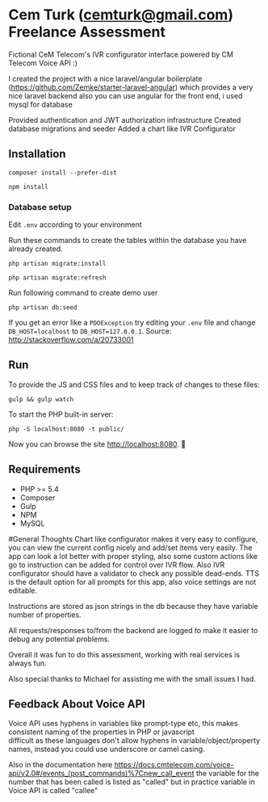 # Cem Turk (cemturk@gmail.com) Freelance Assessment

Fictional CeM Telecom's IVR configurator interface powered by CM Telecom Voice API :)

I created the project with a nice laravel/angular boilerplate 
(https://github.com/Zemke/starter-laravel-angular) which provides a very nice 
laravel backend also you can use angular for the front end, i used mysql for database

Provided authentication and JWT authorization infrastructure
Created database migrations and seeder 
Added a chart like IVR Configurator


## Installation

```
composer install --prefer-dist
```
```
npm install
```

### Database setup

Edit `.env` according to your environment 

Run these commands to create the tables within the database you have already created.

```
php artisan migrate:install
```
```
php artisan migrate:refresh
```
Run following command to create demo user
```
php artisan db:seed
```

If you get an error like a `PDOException` try editing your `.env` file and change `DB_HOST=localhost` to `DB_HOST=127.0.0.1`. 
Source: http://stackoverflow.com/a/20733001

## Run

To provide the JS and CSS files and to keep track of changes to these files:
```
gulp && gulp watch
```

To start the PHP built-in server:
```
php -S localhost:8080 -t public/
```

Now you can browse the site  [http://localhost:8080](http://localhost:8080). 🙌

## Requirements

- PHP >= 5.4
- Composer
- Gulp
- NPM
- MySQL

#General Thoughts
Chart like configurator makes it very easy to configure, you can view the current config nicely and add/set items very easily.
The app can look a lot better with proper styling, also some custom actions like go to instruction can be added for control over IVR flow.
Also IVR configurator should have a validator to check any possible dead-ends.
TTS is the default option for all prompts for this app, also voice settings are not editable. 

Instructions are stored as json strings in the db because they have variable number of properties. 

All requests/responses to/from the backend are logged to make it easier to debug any potential problems.

Overall it was fun to do this assessment, working with real services is always fun. 

Also special thanks to Michael for assisting me with the small issues I had.

## Feedback About Voice API

Voice API uses hyphens in variables like prompt-type etc, this makes consistent naming of the properties in PHP or javascript  
difficult as these languages don't allow hyphens in variable/object/property names, instead you could use underscore or camel casing.

Also in the documentation here https://docs.cmtelecom.com/voice-api/v2.0#/events_(post_commands)%7Cnew_call_event
the variable for the number that has been called is listed as "called" but in practice variable in Voice API is called "callee"

